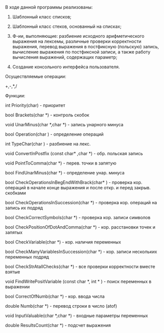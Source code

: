 В ходе данной программы реализованы:

1) Шаблонный класс списков;

2) Шаблонный класс стеков, основанный на списках;

3) Ф-ии, выполняющие: разбиение исходного арифметического выражения на лексемы, различные проверки корректности выражения, перевод выражения в постфиксную (польскую) запись, вычисление выражения по постфиксной записи, а также работу вычисления выражений, содержащих параметр;

4) Создание консольного интерфейса пользователя.

Осуществляемые операции:

+,-,*,/

Функции:

int Priority(char) - приоритет

bool Brackets(char *) - контроль скобок

void UnarMinus(char *,char *) - запись унарного минуса

bool Operation(char ) - определение операций

int TypeChar(char ) - разбиение на лекс.

void ConvertInPostfix (const char* ,char *) - обр. польская запись

void PointToComma(char *) - перев. точки в запятую

bool FindUnarMinus(char *) - определение унар. минуса

bool CheckOperationsInBegEndWithBrack(char* ) - проверка кор. операций в начале конце выражения и после откр. и перед закрыв. скобками

bool CheckOperationsInSuccession(char *) - проверка кор. операций на запись их подряд

bool CheckCorrectSymbols(char *) - проверка кор. записи символов

bool CheckPositionOfDotAndComma(char *) - кор. расстановки точек и запятых

bool CheckVariable(char *) - кор. наличия переменных

bool CheckManyVariablesInSuccession(char *) - кор. записи нескольких переменных подряд

bool CheckStrAtallChecks(char *) - все проверки корректности вместе взятые 

void FindWritePositVariable (const char *, int * ) - поиск переменных в выражении

bool CorrectOfNumb(char *) - кор. ввода числа

double Numb(char *) - перевод строки в число (atof)

void InputValuable(char *,char *) - входные параметры переменных

double ResultsCount(char *) - подсчет выражения

